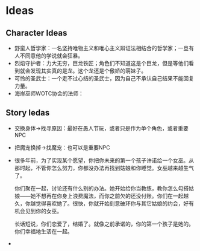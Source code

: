# Ideas

## Character Ideas

- 野蛮人哲学家：一名坚持唯物主义和唯心主义辩证法相结合的哲学家；一旦有人不同意他的学说就会狂暴。
- 烈焰守护者：力大无穷，巨龙铁匠；角色们不知道这是个巨龙，但是等他们看到就会发现其实真的是龙。这个龙还是个傲娇的萌妹子。
- 可怜的圣武士：一个走不过心结的圣武士，因为自己不承认自己结果不能回复力量。
- 海岸巫师WOTC协会的法师：



## Story Iedas

- 交换身体->找寻原因：最好在愚人节玩，或者只是作为单个角色，或者重要NPC

- 把魔宠换掉->找魔宠：也可以是重要NPC

- 很多年前，为了实现某个愿望，你把你未来的第一个孩子许诺给一个女巫。从那时起，不管你怎么努力，你都没办法再找到姑娘和你睡觉。女巫越来越生气了。

  你们聚在一起，讨论还有什么别的办法。她开始给你当教练，教你怎么勾搭姑娘——她不想再在你身上浪费魔法，而你之前欠的还没付账。你们在一起越久，你越觉得喜欢她了。很快，你就开始刻意破环你与其它姑娘的约会，好有机会见到你的女巫。

  长话短说，你们恋爱了，结婚了。就像之前承诺的，你的第一个孩子是她的。你们幸福地生活在一起。

- 